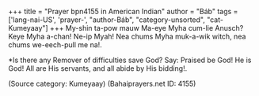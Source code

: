 +++
title = "Prayer bpn4155 in American Indian"
author = "Báb"
tags = ['lang-nai-US', 'prayer-', "author-Báb", "category-unsorted", "cat-Kumeyaay"]
+++
My-shin ta-pow mauw Ma-eye Myha cum-lie Anusch? Keye Myha a-chan! Ne-ip Myah! Nea chums Myha muk-a-wik witch, nea chums we-eech-pull me na!.

*Is there any Remover of difficulties save God? Say: Praised be God! He is God! All are His servants, and all abide by His bidding!.

(Source category: Kumeyaay)
(Bahaiprayers.net ID: 4155)
